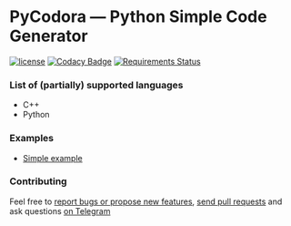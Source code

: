 # PyCodora — Python Simple Code Generator
[![license](https://img.shields.io/github/license/evgfilim1/PyCodora.svg)](LICENSE)
[![Codacy Badge](https://api.codacy.com/project/badge/Grade/5c551685e55a4852829dfd666303889c)](https://www.codacy.com/app/evgfilim1/PyCodora)
[![Requirements Status](https://requires.io/github/evgfilim1/PyCodora/requirements.svg)](https://requires.io/github/evgfilim1/PyCodora/requirements/)

### List of (partially) supported languages
- C++
- Python

### Examples
- [Simple example](examples/simple.py)

### Contributing
Feel free to [report bugs or propose new features](https://github.com/evgfilim1/PyCodora/issues/new), [send pull requests](http://makeapullrequest.com/) and ask questions [on Telegram](https://t.me/evgfilim1)
